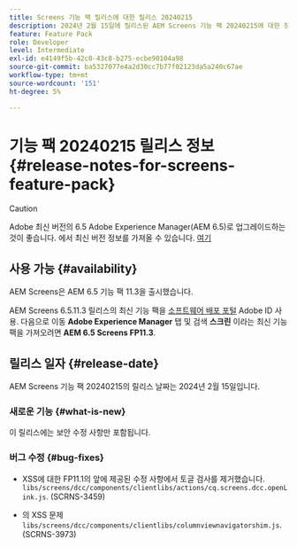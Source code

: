 ```yaml
---
title: Screens 기능 팩 릴리스에 대한 릴리스 20240215
description: 2024년 2월 15일에 릴리스된 AEM Screens 기능 팩 20240215에 대한 정보를 알아보십시오.
feature: Feature Pack
role: Developer
level: Intermediate
exl-id: e4149f5b-42c0-43c8-b275-ecbe90104a98
source-git-commit: ba5327077e4a2d30cc7b77f02123da5a240c67ae
workflow-type: tm+mt
source-wordcount: '151'
ht-degree: 5%

---
```


# 기능 팩 20240215 릴리스 정보 {#release-notes-for-screens-feature-pack}

>[!CAUTION]
>Adobe 최신 버전의 6.5 Adobe Experience Manager(AEM 6.5)로 업그레이드하는 것이 좋습니다. 에서 최신 버전 정보를 가져올 수 있습니다. [여기](https://experienceleague.adobe.com/en/docs/experience-manager-65/content/release-notes/release-notes)

## 사용 가능 {#availability}

AEM Screens은 AEM 6.5 기능 팩 11.3을 출시했습니다.

AEM Screens 6.5.11.3 릴리스의 최신 기능 팩을 [소프트웨어 배포 포털](https://experience.adobe.com/#/downloads/content/software-distribution/en/aem.html) Adobe ID 사용. 다음으로 이동 **Adobe Experience Manager** 탭 및 검색 **스크린** 이라는 최신 기능 팩을 가져오려면 **AEM 6.5 Screens FP11.3**.

## 릴리스 일자 {#release-date}

AEM Screens 기능 팩 20240215의 릴리스 날짜는 2024년 2월 15일입니다.

### 새로운 기능 {#what-is-new}

이 릴리스에는 보안 수정 사항만 포함됩니다.

### 버그 수정 {#bug-fixes}

* XSS에 대한 FP11.1의 앞에 제공된 수정 사항에서 토글 검사를 제거했습니다. `libs/screens/dcc/components/clientlibs/actions/cq.screens.dcc.openLink.js`. (SCRNS-3459)

* 의 XSS 문제 `libs/screens/dcc/components/clientlibs/columnviewnavigatorshim.js`. (SCRNS-3973)
